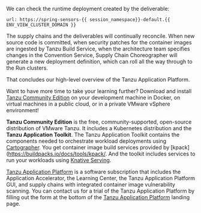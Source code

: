 We can check the runtime deployment created by the deliverable:

```dashboard:open-url
url: https://spring-sensors-{{ session_namespace}}-default.{{ ENV_VIEW_CLUSTER_DOMAIN }}
```

The supply chains and the deliverables will continually reconcile. When new source code is committed, when security patches for the container images are ingested by Tanzu Build Service, when the architecture team specifies changes in the Convention Service, Supply Chain Choreographer will generate a new deployment definition, which can roll all the way through to the Run clusters.

That concludes our high-level overview of the Tanzu Application Platform.

Want to have more time to take your learning further?  Download and install [Tanzu Community Edition](https://tanzu.vmware.com/tanzu/community) on your development machine in Docker, on virtual machines in a public cloud, or in a private VMware vSphere environment! 

**Tanzu Community Edition** is the free, community-supported, open-source distribution of VMware Tanzu.  It includes a Kubernetes distribution and the **Tanzu Application Toolkit**.  The Tanzu Application Toolkit contains the components needed to orchestrate workload deployments using [Cartographer](https://github.com/vmware-tanzu/cartographer).  You get container image build services provided by [kpack](https://buildpacks.io/docs/tools/kpack/.  And the toolkit includes services to run your workloads using [Knative Serving](https://knative.dev/docs/serving/).

[Tanzu Application Platform](https://tanzu.vmware.com/application-platform) is a software subscription that includes the Application Accelerator, the Learning Center, the Tanzu Application Platform GUI, and  supply chains with integrated container image vulnerability scanning.  You can contact us for a trial of the Tanzu Application Platform by filling out the form at the bottom of the [Tanzu Application Platform](https://tanzu.vmware.com/application-platform) landing page.